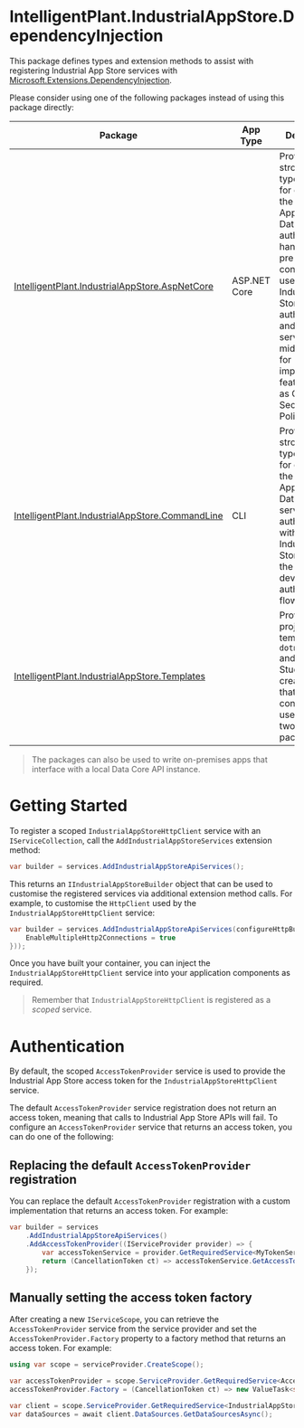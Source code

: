 # IntelligentPlant.IndustrialAppStore.DependencyInjection

This package defines types and extension methods to assist with registering Industrial App Store services with [Microsoft.Extensions.DependencyInjection](https://www.nuget.org/packages/Microsoft.Extensions.DependencyInjection).

Please consider using one of the following packages instead of using this package directly:

| Package | App Type | Description |
|---------|----------|-------------|
| [IntelligentPlant.IndustrialAppStore.AspNetCore](https://www.nuget.org/packages/IntelligentPlant.IndustrialAppStore.AspNetCore) | ASP.NET Core | Provides a strongly-typed client for querying the Industrial App Store Data API, an authentication handler that is pre-configured to use the Industrial App Store for authentication, and additional services and middlewares for implementing features such as Content Security Policies. |
| [IntelligentPlant.IndustrialAppStore.CommandLine](https://www.nuget.org/packages/IntelligentPlant.IndustrialAppStore.CommandLine) | CLI | Provides a strongly-typed client for querying the Industrial App Store Data API, and services for authenticating with the Industrial App Store using the OAuth 2.0 device code authorization flow. |
| [IntelligentPlant.IndustrialAppStore.Templates](https://www.nuget.org/packages/IntelligentPlant.IndustrialAppStore.Templates) | | Provides project templates for `dotnet new` and Visual Studio for creating apps that are pre-configured to use one of the two above packages. |

> The packages can also be used to write on-premises apps that interface with a local Data Core API instance.


# Getting Started

To register a scoped `IndustrialAppStoreHttpClient` service with an `IServiceCollection`, call the `AddIndustrialAppStoreServices` extension method:

```csharp
var builder = services.AddIndustrialAppStoreApiServices();
```

This returns an `IIndustrialAppStoreBuilder` object that can be used to customise the registered services via additional extension method calls. For example, to customise the `HttpClient` used by the `IndustrialAppStoreHttpClient` service:

```csharp
var builder = services.AddIndustrialAppStoreApiServices(configureHttpBuilder: http => http.ConfigurePrimaryHttpMessageHandler(() => new SocketsHttpHandler() {
    EnableMultipleHttp2Connections = true
}));
```

Once you have built your container, you can inject the `IndustrialAppStoreHttpClient` service into your application components as required.

> Remember that `IndustrialAppStoreHttpClient` is registered as a _scoped_ service.


# Authentication

By default, the scoped `AccessTokenProvider` service is used to provide the Industrial App Store access token for the `IndustrialAppStoreHttpClient` service.

The default `AccessTokenProvider` service registration does not return an access token, meaning that calls to Industrial App Store APIs will fail. To configure an `AccessTokenProvider` service that returns an access token, you can do one of the following:


## Replacing the default `AccessTokenProvider` registration

You can replace the default `AccessTokenProvider` registration with a custom implementation that returns an access token. For example:

```csharp
var builder = services
    .AddIndustrialAppStoreApiServices()
    .AddAccessTokenProvider((IServiceProvider provider) => {
        var accessTokenService = provider.GetRequiredService<MyTokenService>();
        return (CancellationToken ct) => accessTokenService.GetAccessTokenAsync(ct);
    });
```

## Manually setting the access token factory

After creating a new `IServiceScope`, you can retrieve the `AccessTokenProvider` service from the service provider and set the `AccessTokenProvider.Factory` property to a factory method that returns an access token. For example:

```csharp
using var scope = serviceProvider.CreateScope();

var accessTokenProvider = scope.ServiceProvider.GetRequiredService<AccessTokenProvider>();
accessTokenProvider.Factory = (CancellationToken ct) => new ValueTask<string?>("my-access-token");

var client = scope.ServiceProvider.GetRequiredService<IndustrialAppStoreHttpClient>();
var dataSources = await client.DataSources.GetDataSourcesAsync();
```